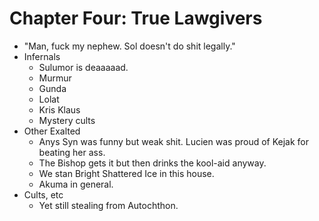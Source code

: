 # Chapter Four: True Lawgivers

- "Man, fuck my nephew. Sol doesn't do shit legally."
- Infernals
    - Sulumor is deaaaaad.
    - Murmur
    - Gunda
    - Lolat
    - Kris Klaus
    - Mystery cults
- Other Exalted
    - Anys Syn was funny but weak shit. Lucien was proud of Kejak for beating her ass.
    - The Bishop gets it but then drinks the kool-aid anyway.
    - We stan Bright Shattered Ice in this house.
    - Akuma in general.
- Cults, etc
    - Yet still stealing from Autochthon.